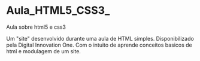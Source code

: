 # Aula_HTML5_CSS3_
Aula sobre html5 e css3


Um "site" desenvolvido durante uma aula de HTML simples. Disponibilizado pela Digital Innovation One.
Com o intuito de aprende conceitos basicos de html e modulagem de um site.
